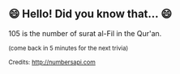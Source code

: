 ## 😄 Hello! Did you know that... 😄
105 is the number of surat al-Fil in the Qur'an.

<sup>(come back in 5 minutes for the next trivia)</sup>


<sup>Credits: http://numbersapi.com</sup>
